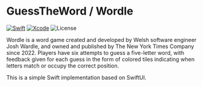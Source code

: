 
# GuessTheWord / Wordle

[![Swift](https://img.shields.io/badge/Swift-5.4-blue.svg)](https://swift.org)
[![Xcode](https://img.shields.io/badge/Xcode-13.4-blue.svg)]()
![License](https://img.shields.io/badge/license-GPL-blue)

Wordle is a word game created and developed by Welsh software engineer Josh Wardle, and owned and 
published by The New York Times Company since 2022. Players have six attempts to guess a 
five-letter word, with feedback given for each guess in the form of colored tiles indicating 
when letters match or occupy the correct position. 

This is a simple Swift implementation based on SwiftUI.  
